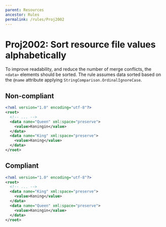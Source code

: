 ```yaml
---
parent: Resources
ancestor: Rules
permalink: /rules/Proj2002
---
```


# Proj2002: Sort resource file values alphabetically
To improve readability, and reduce the number of merge conflicts, the `<data>`
elements should be sorted. The rule assumes data sorted based on the `@name`
attribute applying `StringComparison.OrdinalIgnoreCase`.

## Non-compliant
``` xml
<?xml version="1.0" encoding="utf-8"?>
<root>
  <!-- ... -->
  <data name="Queen" xml:space="preserve">
    <value>Koningin</value>
  </data>
  <data name="King" xml:space="preserve">
    <value>Koning</value>
  </data>
</root>
```

## Compliant
``` xml
<?xml version="1.0" encoding="utf-8"?>
<root>
  <!-- ... -->
  <data name="King" xml:space="preserve">
    <value>Koning</value>
  </data>
  <data name="Queen" xml:space="preserve">
    <value>Koningin</value>
  </data>
</root>
```
